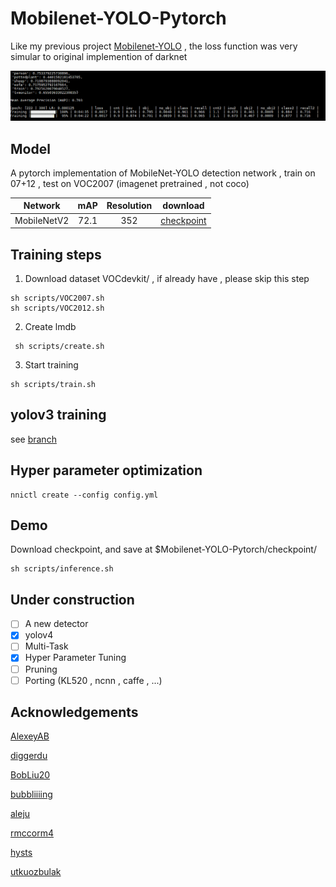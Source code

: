 # Mobilenet-YOLO-Pytorch

Like my previous project [Mobilenet-YOLO](https://github.com/eric612/MobileNet-YOLO) , the loss function was very simular to original implemention of darknet

![training process](/images/show.gif)

## Model

A pytorch implementation of MobileNet-YOLO detection network , train on 07+12 , test on VOC2007 (imagenet pretrained , not coco)

Network|mAP|Resolution|download|
:---:|:---:|:---:|:---:|
MobileNetV2|72.1|352|[checkpoint](https://drive.google.com/drive/folders/11iNLZA5sOZP2tiTQB6pz6TAA2u5xyYCa?usp=sharing)|


## Training steps

1. Download dataset VOCdevkit/ , if already have , please skip this step
```
sh scripts/VOC2007.sh
sh scripts/VOC2012.sh
``` 
2. Create lmdb
```
 sh scripts/create.sh 
``` 
3. Start training
```
sh scripts/train.sh 
```  
## yolov3 training 

see [branch](https://github.com/eric612/Mobilenet-YOLO-Pytorch/tree/yolov3)

## Hyper parameter optimization 

```
nnictl create --config config.yml
```

## Demo

Download  checkpoint, and save at $Mobilenet-YOLO-Pytorch/checkpoint/

```
sh scripts/inference.sh 
``` 

## Under construction

- [ ] A new detector
- [x] yolov4
- [ ] Multi-Task 
- [x] Hyper Parameter Tuning
- [ ] Pruning 
- [ ] Porting (KL520 , ncnn , caffe , ...)

## Acknowledgements

[AlexeyAB](https://github.com/AlexeyAB/darknet)

[diggerdu](https://github.com/diggerdu/Generalized-Intersection-over-Union)

[BobLiu20](https://github.com/BobLiu20/YOLOv3_PyTorch)

[bubbliiiing](https://github.com/bubbliiiing/yolov4-tiny-pytorch)

[aleju](https://github.com/aleju/imgaug)

[rmccorm4](https://github.com/rmccorm4/PyTorch-LMDB)

[hysts](https://github.com/hysts/pytorch_image_classification)

[utkuozbulak](https://github.com/utkuozbulak/pytorch-custom-dataset-examples)
